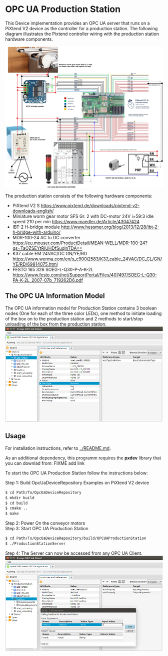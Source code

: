 # OPC UA Production Station

This Device implementation provides an OPC UA server that runs on a PiXtend V2 device as the controller for a production station. The following diagram illustrates the Pixtend controller wiring with the production station hardware components.

![Alt text](OPCUAProductionStation.jpg?raw=true "OPC UA Production Station Setup")

The production station consists of the following hardware components:<br />
 * PiXtend V2 S https://www.pixtend.de/downloads/pixtend-v2-downloads-english/
 * Miniature worm gear motor SFS Gr. 2 with DC-motor 24V i=59:3 idle speed 210 per min  https://www.maedler.de/Article/43047424
 * IBT-2 H-bridge module http://www.hessmer.org/blog/2013/12/28/ibt-2-h-bridge-with-arduino/
 * MDR-100-24 AC to DC converter https://eu.mouser.com/ProductDetail/MEAN-WELL/MDR-100-24?qs=TaOZSEYtRiUHDfSuqlnTDA==
 * K37 cable EM 24VAC/DC GN/YE/RD  https://www.werma.com/en/s_c900i2583/K37_cable_24VAC/DC_CL/GN/YE/RD/69814075.html
 * FESTO 165 326 SOEG-L-Q30-P-A-K-2L  https://www.festo.com/net/SupportPortal/Files/407497/SOEG-L-Q30-PA-K-2L_2007-07b_719262D6.pdf

## The OPC UA Information Model

The OPC UA information model for Production Station contains 3 boolean nodes (One for each of the three color LEDs), one method to initiate loading of the box on to the production station and 2 methods to start/stop unloading of the box from the production station.
![Alt text](ProductionStation.png?raw=true "Production Station Server Information Model")
## Usage

For installation instructions, refer to [../README.md](../README.md).

As an additional dependency, this programm requires the **pxdev** library that you can downlad from: FIXME add link

To start the OPC UA Production Station follow the instructions below:

Step 1: Build OpcUaDeviceRepository Examples on PiXtend V2 device<br />
```sh
$ cd Path/To/OpcUaDeviceRepository
$ mkdir build
$ cd build
$ cmake ..
$ make
```

Step 2: Power On the conveyor motors<br />
Step 3: Start OPC UA Production Station<br />
```sh
$ cd Path/To/OpcUaDeviceRepository/build/OPCUAProductionStation
$ ./ProductionStationServer
```

Step 4: The Server can now be accessed from any OPC UA Client.
![Alt text](ProductionStationSW.png?raw=true "Production Station Server Method Call Usage")
